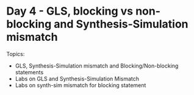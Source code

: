 # Day 4 - GLS, blocking vs non-blocking and Synthesis-Simulation mismatch
Topics:
- GLS, Synthesis-Simulation mismatch and Blocking/Non-blocking statements
- Labs on GLS and Synthesis-Simulation Mismatch
- Labs on synth-sim mismatch for blocking statement